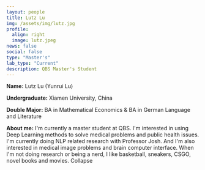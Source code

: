 ```yaml
---
layout: people
title: Lutz Lu
img: /assets/img/lutz.jpg
profile:
  align: right
  image: lutz.jpeg
news: false
social: false
type: "Master's"
lab_type: "Current"
description: QBS Master's Student
---
```

**Name:** Lutz Lu (Yunrui Lu)

**Undergraduate:** Xiamen University, China

**Double Major:** BA in Mathematical Economics & BA in German Language and Literature

**About me:** I'm currently a master student at QBS. I'm interested in using Deep Learning methods to solve medical problems and public health issues. I'm currently doing NLP related research with Professor Josh. And I'm also interested in medical image problems and brain computer interface. When I'm not doing research or being a nerd, I like basketball, sneakers, CSGO, novel books and movies.
Collapse
